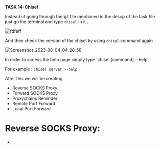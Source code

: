 **TASK 14: Chisel**

Instead of going through the git file mentioned in the descp of the task file just go the terminal and type
`chisel` in it..

![fdfaff](https://github.com/Anirudh-Saxena/Wreath-Writeup-THM/assets/73027020/35a2c3a9-410a-4677-bac3-eacbd9fd5b7a)

And then check the version of the chisel by using `chisel` command again 

![Screenshot_2023-08-04_04_20_58](https://github.com/Anirudh-Saxena/Wreath-Writeup-THM/assets/73027020/12e13a6f-e653-4a54-9042-c5ac4d9469e9)

In order to access the help page simply type `chisel [command] --help

For example : `chisel server --help`

After this we will be creating 
- Reverse SOCKS Proxy
- Forward SOCKS Proxy
- Proxychains Reminder
- Remote Port Forward
- Local Port Forward


# Reverse SOCKS Proxy:





- 
